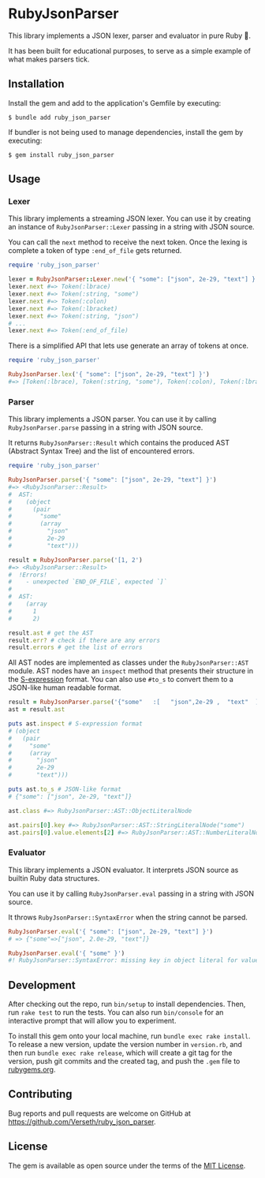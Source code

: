 # RubyJsonParser

This library implements a JSON lexer, parser and evaluator in pure Ruby 💎.

It has been built for educational purposes, to serve as a simple example of what makes parsers tick.

## Installation

Install the gem and add to the application's Gemfile by executing:

    $ bundle add ruby_json_parser

If bundler is not being used to manage dependencies, install the gem by executing:

    $ gem install ruby_json_parser

## Usage

### Lexer

This library implements a streaming JSON lexer.
You can use it by creating an instance of `RubyJsonParser::Lexer` passing in a string
with JSON source.

You can call the `next` method to receive the next token.
Once the lexing is complete a token of type `:end_of_file` gets returned.

```rb
require 'ruby_json_parser'

lexer = RubyJsonParser::Lexer.new('{ "some": ["json", 2e-29, "text"] }')
lexer.next #=> Token(:lbrace)
lexer.next #=> Token(:string, "some")
lexer.next #=> Token(:colon)
lexer.next #=> Token(:lbracket)
lexer.next #=> Token(:string, "json")
# ...
lexer.next #=> Token(:end_of_file)
```

There is a simplified API that lets use generate an array of tokens at once.

```rb
require 'ruby_json_parser'

RubyJsonParser.lex('{ "some": ["json", 2e-29, "text"] }')
#=> [Token(:lbrace), Token(:string, "some"), Token(:colon), Token(:lbracket), Token(:string, "json"), Token(:comma), Token(:number, "2e-29"), Token(:comma), Token(:string, "text"), Token(:rbracket), Token(:rbrace)]
```

### Parser

This library implements a JSON parser.
You can use it by calling `RubyJsonParser.parse` passing in a string
with JSON source.

It returns `RubyJsonParser::Result` which contains the produced AST (Abstract Syntax Tree) and the list of encountered errors.

```rb
require 'ruby_json_parser'

RubyJsonParser.parse('{ "some": ["json", 2e-29, "text"] }')
#=> <RubyJsonParser::Result>
#  AST:
#    (object
#      (pair
#        "some"
#        (array
#          "json"
#          2e-29
#          "text")))

result = RubyJsonParser.parse('[1, 2')
#=> <RubyJsonParser::Result>
#  !Errors!
#    - unexpected `END_OF_FILE`, expected `]`
#
#  AST:
#    (array
#      1
#      2)

result.ast # get the AST
result.err? # check if there are any errors
result.errors # get the list of errors
```

All AST nodes are implemented as classes under the `RubyJsonParser::AST` module.
AST nodes have an `inspect` method that presents their structure in the [S-expression](https://en.wikipedia.org/wiki/S-expression) format.
You can also use `#to_s` to convert them to a JSON-like human readable format.

```rb
result = RubyJsonParser.parse('{"some"   :[   "json",2e-29 ,  "text"  ]}')
ast = result.ast

puts ast.inspect # S-expression format
# (object
#   (pair
#     "some"
#     (array
#       "json"
#       2e-29
#       "text")))

puts ast.to_s # JSON-like format
# {"some": ["json", 2e-29, "text"]}

ast.class #=> RubyJsonParser::AST::ObjectLiteralNode

ast.pairs[0].key #=> RubyJsonParser::AST::StringLiteralNode("some")
ast.pairs[0].value.elements[2] #=> RubyJsonParser::AST::NumberLiteralNode("2e-29")
```

### Evaluator

This library implements a JSON evaluator.
It interprets JSON source as builtin Ruby data structures.

You can use it by calling `RubyJsonParser.eval` passing in a string
with JSON source.

It throws `RubyJsonParser::SyntaxError` when the string cannot be parsed.

```rb
RubyJsonParser.eval('{ "some": ["json", 2e-29, "text"] }')
# => {"some"=>["json", 2.0e-29, "text"]}

RubyJsonParser.eval('{ "some" }')
#! RubyJsonParser::SyntaxError: missing key in object literal for value: `"some"`
```

## Development

After checking out the repo, run `bin/setup` to install dependencies. Then, run `rake test` to run the tests. You can also run `bin/console` for an interactive prompt that will allow you to experiment.

To install this gem onto your local machine, run `bundle exec rake install`. To release a new version, update the version number in `version.rb`, and then run `bundle exec rake release`, which will create a git tag for the version, push git commits and the created tag, and push the `.gem` file to [rubygems.org](https://rubygems.org).

## Contributing

Bug reports and pull requests are welcome on GitHub at https://github.com/Verseth/ruby_json_parser.

## License

The gem is available as open source under the terms of the [MIT License](https://opensource.org/licenses/MIT).
